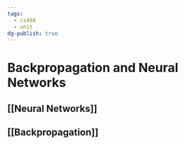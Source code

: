 ```yaml
---
tags:
  - cs484
  - unit
dg-publish: true
---
```

# Backpropagation and Neural Networks
## [[Neural Networks]]

## [[Backpropagation]]
